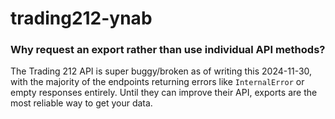 # trading212-ynab

### Why request an export rather than use individual API methods?

The Trading 212 API is super buggy/broken as of writing this 2024-11-30, with the majority of the endpoints returning errors like `InternalError` or empty responses entirely. Until they can improve their API, exports are the most reliable way to get your data.
